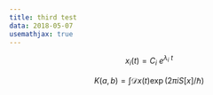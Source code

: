 ```yaml
---
title: third test
data: 2018-05-07
usemathjax: true
---
```


$$
x_i(t) = C_i~e^{\lambda_i~t}
$$

$$
K(a,b) = \int \mathcal{D}x(t) \exp(2\pi i S[x]/\hbar)
$$
